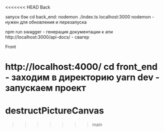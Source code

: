 <<<<<<< HEAD
Back

запуск бэк cd back_end:  nodemon ./index.ts localhost:3000
nodemon - нужен для обновления и перезапуска 

npm run swagger - генерация документации к апи
http://localhost:3000/api-docs/  - свагер


Front

http://localhost:4000/
cd front_end - заходим в директорию
yarn dev - запускаем проект
=======
# destructPictureCanvas
>>>>>>> main
